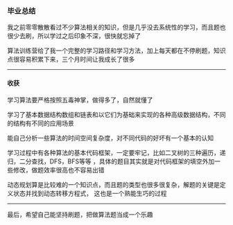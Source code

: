 ### 毕业总结

我之前零零散散看过不少算法相关的知识，但是几乎没去系统性的学习，而且题也很少去刷，所以学过之后印象不深，很快就忘掉了

算法训练营给了我一个完整的学习路径和学习方法，加上每天都在不停刷题，知识点很容易积累下来，三个月时间让我成长了很多

---

#### 收获

学习算法要严格按照五毒神掌，做得多了，自然就懂了

学习了基本数据结构数组和链表和以它们为基础来实现的各种高级数据结构，不同的结构有不同的应用场景

能自己分析一些算法的时间空间复杂度，对不同代码的好坏有一个基本的认知

学习过程中有各种算法的基本代码框架，一定要牢记，比如二叉树的三种遍历，递归，二分查找，DFS，BFS等等
，具体的题目其实就是对代码框架的填空外加一些修改，做题效率很高也不容易出错

动态规划算是比较难的一个知识点，而且题的类型也很多很复杂，解题的关键是定义状态并找到动态转移方程式，
这也是一个熟能生巧的过程

---

最后，希望自己能坚持刷题，把做算法题当成一个乐趣